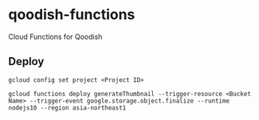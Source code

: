 # qoodish-functions

Cloud Functions for Qoodish

## Deploy

```
gcloud config set project <Project ID>

gcloud functions deploy generateThumbnail --trigger-resource <Bucket Name> --trigger-event google.storage.object.finalize --runtime nodejs10 --region asia-northeast1
```
